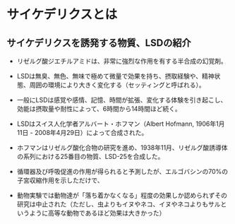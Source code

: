 # サイケデリクスとは

## サイケデリクスを誘発する物質、LSDの紹介

- リゼルグ酸ジエチルアミドは、非常に強烈な作用を有する半合成の幻覚剤。

- LSDは無臭、無色、無味で極めて微量で効果を持ち、摂取経験や、精神状態、周囲の環境により大きく変化する（セッティングと呼ばれる）。

- 一般にLSDは感覚や感情、記憶、時間が拡張、変化する体験を引き起こし、効能は摂取量や耐性によって、6時間から14時間ほど続く。

- LSDはスイス人化学者アルバート・ホフマン（Albert Hofmann, 1906年1月11日 - 2008年4月29日）によって合成された。

- ホフマンはリゼルグ酸化合物の研究を進め、1938年11月、リゼルグ酸誘導体の系列における25番目の物質、LSD-25を合成した。

- 循環器及び呼吸促進の作用が得られると予測したが、エルゴバシンの70%の子宮収縮作用を示しただけで、

- 動物実験では動物達が「落ち着かなくなる」程度の効果しか認められずその研究は中止された（ただし、虫よりもイヌやネコ、イヌやネコよりもサルというように高等な動物であるほど効果は大きかった）